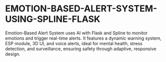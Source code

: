 # EMOTION-BASED-ALERT-SYSTEM-USING-SPLINE-FLASK
Emotion-Based Alert System uses AI with Flask and Spline to monitor emotions and trigger real-time alerts. It features a dynamic warning system, ESP module, 3D UI, and voice alerts, ideal for mental health, stress detection, and surveillance, ensuring safety through adaptive, responsive design.
